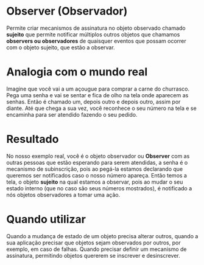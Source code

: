 # Observer (Observador)

Permite criar mecanismos de assinatura no objeto observado chamado **sujeito** que permite notificar 
múltiplos outros objetos que chamamos **observers ou observadores** de quaisquer eventos que possam
ocorrer com o objeto sujeito, que estão a observar.

# Analogia com o mundo real

Imagine que você vai a um açougue para comprar a carne do churrasco. Pega uma senha e vai se sentar e fica 
de olho na tela onde aparecem as senhas. Então é chamado um, depois outro e depois outro, assim por diante.
 Até que chega a sua vez, você reconhece o seu número na tela e se encaminha para ser atendido fazendo o seu
pedido. 

# Resultado 

No nosso exemplo real, você é o objeto observador ou **Observer** com as outras pessoas que estão
esperando para serem atendidas, a senha é o mecanismo de subinscrição, pois ao pegá-la estamos 
declarando que queremos ser notificados caso o nosso número apareça. Então temos a tela, o objeto **sujeito**
na qual estamos a observar, pois ao mudar o seu estado interno (que no caso são seus números mostrados), 
é notificado a nós objetos observadores a tomar uma ação.

# Quando utilizar 

Quando a mudança de estado de um objeto precisa alterar outros, quando a sua aplicação precisar que
objetos sejam observados por outros, por exemplo, em caso de falhas. Quando precisar definir um mecanismo
de assinatura, permitindo objetos quererem se inscrever e desinscrever.